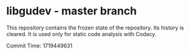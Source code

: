 # libgudev - master branch

This repository contains the frozen state of the repository.
Its history is cleared. It is used only for static code
analysis with Codacy.

Commit Time: 1719449631